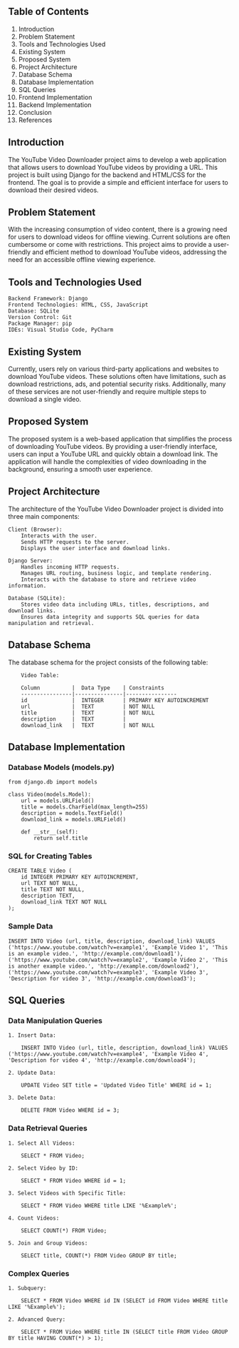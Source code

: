 ## Table of Contents

   1. Introduction
   2. Problem Statement
   3. Tools and Technologies Used
   4. Existing System
   5. Proposed System
   6. Project Architecture
   7. Database Schema
   8. Database Implementation
   9. SQL Queries
   10. Frontend Implementation
   11. Backend Implementation
   12. Conclusion
   13. References

## Introduction

The YouTube Video Downloader project aims to develop a web application that allows users to download YouTube videos by providing a URL. This project is built using Django for the backend and HTML/CSS for the frontend. The goal is to provide a simple and efficient interface for users to download their desired videos.

## Problem Statement

With the increasing consumption of video content, there is a growing need for users to download videos for offline viewing. Current solutions are often cumbersome or come with restrictions. This project aims to provide a user-friendly and efficient method to download YouTube videos, addressing the need for an accessible offline viewing experience.

## Tools and Technologies Used

    Backend Framework: Django
    Frontend Technologies: HTML, CSS, JavaScript
    Database: SQLite
    Version Control: Git
    Package Manager: pip
    IDEs: Visual Studio Code, PyCharm

## Existing System

Currently, users rely on various third-party applications and websites to download YouTube videos. These solutions often have limitations, such as download restrictions, ads, and potential security risks. Additionally, many of these services are not user-friendly and require multiple steps to download a single video.

## Proposed System

The proposed system is a web-based application that simplifies the process of downloading YouTube videos. By providing a user-friendly interface, users can input a YouTube URL and quickly obtain a download link. The application will handle the complexities of video downloading in the background, ensuring a smooth user experience.

## Project Architecture

The architecture of the YouTube Video Downloader project is divided into three main components:

    Client (Browser):
        Interacts with the user.
        Sends HTTP requests to the server.
        Displays the user interface and download links.

    Django Server:
        Handles incoming HTTP requests.
        Manages URL routing, business logic, and template rendering.
        Interacts with the database to store and retrieve video information.

    Database (SQLite):
        Stores video data including URLs, titles, descriptions, and download links.
        Ensures data integrity and supports SQL queries for data manipulation and retrieval.

## Database Schema

The database schema for the project consists of the following table:

        Video Table:
        
        Column          |  Data Type    | Constraints
        ----------------|---------------|----------------
        id              |  INTEGER      | PRIMARY KEY AUTOINCREMENT
        url             |  TEXT         | NOT NULL
        title           |  TEXT         | NOT NULL
        description     |  TEXT         |
        download_link   |  TEXT         | NOT NULL

## Database Implementation

### Database Models (models.py)

    from django.db import models

    class Video(models.Model):
        url = models.URLField()
        title = models.CharField(max_length=255)
        description = models.TextField()
        download_link = models.URLField()

        def __str__(self):
            return self.title

### SQL for Creating Tables

    CREATE TABLE Video (
        id INTEGER PRIMARY KEY AUTOINCREMENT,
        url TEXT NOT NULL,
        title TEXT NOT NULL,
        description TEXT,
        download_link TEXT NOT NULL
    );

### Sample Data

    INSERT INTO Video (url, title, description, download_link) VALUES
    ('https://www.youtube.com/watch?v=example1', 'Example Video 1', 'This is an example video.', 'http://example.com/download1'),
    ('https://www.youtube.com/watch?v=example2', 'Example Video 2', 'This is another example video.', 'http://example.com/download2'),
    ('https://www.youtube.com/watch?v=example3', 'Example Video 3', 'Description for video 3', 'http://example.com/download3');

## SQL Queries

### Data Manipulation Queries

    1. Insert Data:

        INSERT INTO Video (url, title, description, download_link) VALUES ('https://www.youtube.com/watch?v=example4', 'Example Video 4', 'Description for video 4', 'http://example.com/download4');

    2. Update Data:

        UPDATE Video SET title = 'Updated Video Title' WHERE id = 1;

    3. Delete Data:

        DELETE FROM Video WHERE id = 3;

### Data Retrieval Queries

    1. Select All Videos:

        SELECT * FROM Video;

    2. Select Video by ID:

        SELECT * FROM Video WHERE id = 1;

    3. Select Videos with Specific Title:

        SELECT * FROM Video WHERE title LIKE '%Example%';

    4. Count Videos:

        SELECT COUNT(*) FROM Video;

    5. Join and Group Videos:

        SELECT title, COUNT(*) FROM Video GROUP BY title;

### Complex Queries

    1. Subquery:

        SELECT * FROM Video WHERE id IN (SELECT id FROM Video WHERE title LIKE '%Example%');

    2. Advanced Query:

        SELECT * FROM Video WHERE title IN (SELECT title FROM Video GROUP BY title HAVING COUNT(*) > 1);


